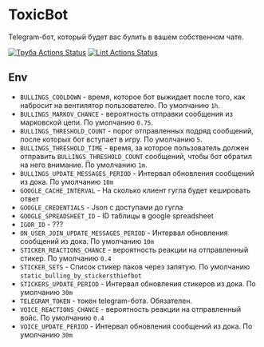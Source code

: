 # ToxicBot

Telegram-бот, который будет вас булить в вашем собственном чате.

[![Труба Actions Status](https://github.com/reijo1337/ToxicBot/workflows/Труба/badge.svg)](https://github.com/reijo1337/ToxicBot/actions)
[![Lint Actions Status](https://github.com/reijo1337/ToxicBot/workflows/Lint/badge.svg)](https://github.com/reijo1337/ToxicBot/actions)

## Env

* `BULLINGS_COOLDOWN` - время, которое бот выжидает после того, как набросит на вентилятор пользователю. По умолчанию `1h`.
* `BULLINGS_MARKOV_CHANCE` - вероятность отправки сообщения из марковской цепи. По умолчанию `0.75`.
* `BULLINGS_THRESHOLD_COUNT` - порог отправленных подряд сообщений, после которых бот вступает в игру. По умолчанию `5`.
* `BULLINGS_THRESHOLD_TIME` - время, за которое пользователь должен отправить `BULLINGS_THRESHOLD_COUNT` сообщений, чтобы бот обратил на него внимание. По умолчанию `1m`.
* `BULLINGS_UPDATE_MESSAGES_PERIOD` - Интервал обновления сообщений из дока. По умолчанию `10m`
* `GOOGLE_CACHE_INTERVAL` - На сколько клиент гугла будет кешировать ответ
* `GOOGLE_CREDENTIALS` - Json с доступами до гугла 
* `GOOGLE_SPREADSHEET_ID` - ID таблицы в google spreadsheet
* `IGOR_ID` - ???
* `ON_USER_JOIN_UPDATE_MESSAGES_PERIOD` - Интервал обновления сообщений из дока. По умолчанию `10m`
* `STICKER_REACTIONS_CHANCE` - вероятность реакции на отправленный стикер. По умолчанию `0.4`
* `STICKER_SETS` - Список стикер паков через запятую. По умолчанию `static_bulling_by_stickersthiefbot`
* `STICKERS_UPDATE_PERIOD` - Интервал обновления стикеров из дока. По умолчанию `30m`
* `TELEGRAM_TOKEN` - токен telegram-бота. Обязателен.
* `VOICE_REACTIONS_CHANCE` - вероятность реакции на отправленный войс. По умолчанию `0.4`
* `VOICE_UPDATE_PERIOD` - Интервал обновления сообщений из дока. По умолчанию `30m`
